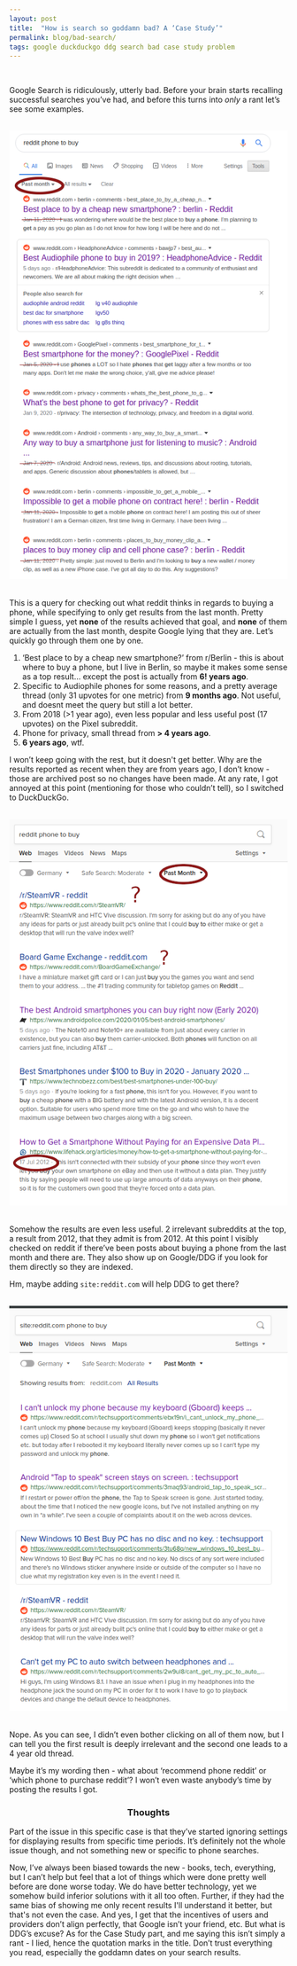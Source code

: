 ```yaml
---
layout: post
title:  "How is search so goddamn bad? A ‘Case Study’"
permalink: blog/bad-search/
tags: google duckduckgo ddg search bad case study problem
---
```

<br>

Google Search is ridiculously, utterly bad. Before your brain starts recalling successful searches you’ve had, and before this turns into *only* a rant let’s see some examples.

<br>
<div style="text-align: center;"><img class="img-fluid"  src='/static/gsearch1.png'></div>
<br>

This is a query for checking out what reddit thinks in regards to buying a phone, while specifying to only get results from the last month. Pretty simple I guess, yet **none** of the results achieved that goal, and **none** of them are actually from the last month, despite Google lying that they are. Let’s quickly go through them one by one.


1. ‘Best place to by a cheap new smartphone?’ from r/Berlin - this is about where to buy a phone, but I live in Berlin, so maybe it makes some sense as a top result… except the post is actually from **6! years ago**.
2. Specific to Audiophile phones for some reasons, and a pretty average thread (only 31 upvotes for one metric) from **9 months ago**. Not useful, and doesnt meet the query but still a lot better.
3. From 2018 (>1 year ago), even less popular and less useful post (17 upvotes) on the Pixel subreddit.
4. Phone for privacy, small thread from **> 4 years ago**.
5. **6 years ago**, wtf.


I won’t keep going with the rest, but it doesn't get better. Why are the results reported as recent when they are from years ago, I don’t know - those are archived post so no changes have been made. At any rate, I got annoyed at this point (mentioning for those who couldn’t tell), so I switched to DuckDuckGo.

<br>
<div style="text-align: center;"><img class="img-fluid" src='/static/ddgsearch1.png'></div>
<br>

Somehow the results are even less useful. 2 irrelevant subreddits at the top, a result from 2012, that they admit is from 2012. At this point I visibly checked on reddit if there’ve been posts about buying a phone from the last month and there are. They also show up on Google/DDG if you look for them directly so they are indexed.

Hm, maybe adding `site:reddit.com` will help DDG to get there? 

<br>
<div style="text-align: center;"><img class="img-fluid" src='/static/ddgsearch2.png'></div>
<br>

Nope. As you can see, I didn’t even bother clicking on all of them now, but I can tell you the first result is deeply irrelevant and the second one leads to a 4 year old thread.

Maybe it’s my wording then - what about ‘recommend phone reddit’ or ‘which phone to purchase reddit’? I won’t even waste anybody’s time by posting the results I got.


### <center>Thoughts</center>

Part of the issue in this specific case is that they’ve started ignoring settings for displaying results from specific time periods. It’s definitely not the whole issue though, and not something new or specific to phone searches.


Now, I’ve always been biased towards the new - books, tech, everything, but I can’t help but feel that a lot of things which were done pretty well before are done worse today.  We do have better technology, yet we somehow build inferior solutions with it all too often. Further, if they had the same bias of showing me only recent results I'll understand it better, but that's not even the case.
And yes, I get that the incentives of users and providers don’t align perfectly, that Google isn’t your friend, etc. But what is DDG’s excuse?
As for the Case Study part, and me saying this isn’t simply a rant - I lied, hence the quotation marks in the title. Don’t trust everything you read, especially the goddamn dates on your search results.
